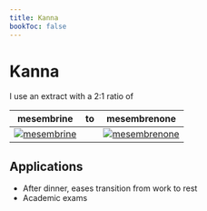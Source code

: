 ```yaml
---
title: Kanna
bookToc: false
---
```


# Kanna

I use an extract with a 2:1 ratio of

| mesembrine | to | mesembrenone |
|------------|----|--------------|
| [![mesembrine](mesembrine.svg.png)](https://en.wikipedia.org/wiki/Mesembrine) | | [![mesembrenone](mesembrenone2DACS.svg.png)](https://en.wikipedia.org/wiki/Mesembrenone) |

## Applications

- After dinner, eases transition from work to rest
- Academic exams
